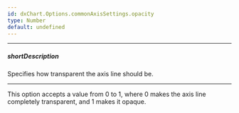 ```yaml
---
id: dxChart.Options.commonAxisSettings.opacity
type: Number
default: undefined
---
```

---
##### shortDescription
Specifies how transparent the axis line should be.

---
This option accepts a value from 0 to 1, where 0 makes the axis line completely transparent, and 1 makes it opaque.